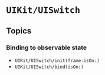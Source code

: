 # ``UIKit/UISwitch``

## Topics

### Binding to observable state

- ``UIKit/UISwitch/init(frame:isOn:)``
- ``UIKit/UISwitch/bind(isOn:)``
